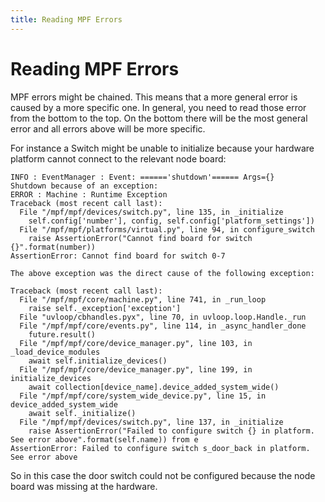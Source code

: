 ```yaml
---
title: Reading MPF Errors
---
```


# Reading MPF Errors


MPF errors might be chained. This means that a more general error is
caused by a more specific one. In general, you need to read those error
from the bottom to the top. On the bottom there will be the most general
error and all errors above will be more specific.

For instance a Switch might be unable to initialize because your
hardware platform cannot connect to the relevant node board:

``` console
INFO : EventManager : Event: ======'shutdown'====== Args={}
Shutdown because of an exception:
ERROR : Machine : Runtime Exception
Traceback (most recent call last):
  File "/mpf/mpf/devices/switch.py", line 135, in _initialize
    self.config['number'], config, self.config['platform_settings'])
  File "/mpf/mpf/platforms/virtual.py", line 94, in configure_switch
    raise AssertionError("Cannot find board for switch {}".format(number))
AssertionError: Cannot find board for switch 0-7

The above exception was the direct cause of the following exception:

Traceback (most recent call last):
  File "/mpf/mpf/core/machine.py", line 741, in _run_loop
    raise self._exception['exception']
  File "uvloop/cbhandles.pyx", line 70, in uvloop.loop.Handle._run
  File "/mpf/mpf/core/events.py", line 114, in _async_handler_done
    future.result()
  File "/mpf/mpf/core/device_manager.py", line 103, in _load_device_modules
    await self.initialize_devices()
  File "/mpf/mpf/core/device_manager.py", line 199, in initialize_devices
    await collection[device_name].device_added_system_wide()
  File "/mpf/mpf/core/system_wide_device.py", line 15, in device_added_system_wide
    await self._initialize()
  File "/mpf/mpf/devices/switch.py", line 137, in _initialize
    raise AssertionError("Failed to configure switch {} in platform. See error above".format(self.name)) from e
AssertionError: Failed to configure switch s_door_back in platform. See error above
```

So in this case the door switch could not be configured because the node
board was missing at the hardware.
